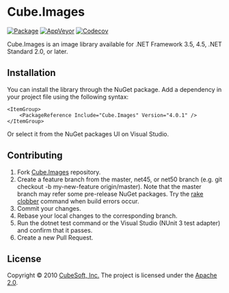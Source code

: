 Cube.Images
====

[![Package](https://badgen.net/nuget/v/cube.images)](https://www.fuget.org/packages/cube.images/)
[![AppVeyor](https://badgen.net/appveyor/ci/clown/cube-images)](https://ci.appveyor.com/project/clown/cube-images)
[![Codecov](https://badgen.net/codecov/c/github/cube-soft/cube.images)](https://codecov.io/gh/cube-soft/cube.images)

Cube.Images is an image library available for .NET Framework 3.5, 4.5, .NET Standard 2.0, or later.

## Installation

You can install the library through the NuGet package.
Add a dependency in your project file using the following syntax:

    <ItemGroup>
        <PackageReference Include="Cube.Images" Version="4.0.1" />
    </ItemGroup>

Or select it from the NuGet packages UI on Visual Studio.

## Contributing

1. Fork [Cube.Images](https://github.com/cube-soft/Cube.Images/fork) repository.
2. Create a feature branch from the master, net45, or net50 branch (e.g. git checkout -b my-new-feature origin/master). Note that the master branch may refer some pre-release NuGet packages. Try the [rake clobber](https://github.com/cube-soft/Cube.Images/blob/master/Rakefile) command when build errors occur.
3. Commit your changes.
4. Rebase your local changes to the corresponding branch.
5. Run the dotnet test command or the Visual Studio (NUnit 3 test adapter) and confirm that it passes.
6. Create a new Pull Request.

## License

Copyright © 2010 [CubeSoft, Inc.](https://www.cube-soft.jp/)
The project is licensed under the [Apache 2.0](https://github.com/cube-soft/Cube.Images/blob/master/License.txt).